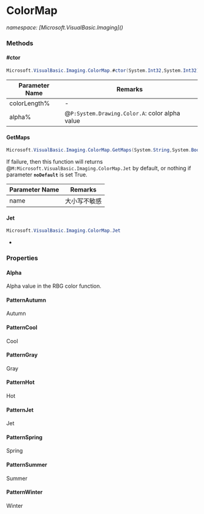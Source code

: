 ﻿# ColorMap
_namespace: [Microsoft.VisualBasic.Imaging](<a href="#" onClick="load('/docs/Microsoft.VisualBasic.Imaging/index.md')"></a>)_





### Methods

#### #ctor
```csharp
Microsoft.VisualBasic.Imaging.ColorMap.#ctor(System.Int32,System.Int32)
```


|Parameter Name|Remarks|
|--------------|-------|
|colorLength%|-|
|alpha%|@``P:System.Drawing.Color.A``: color alpha value|


#### GetMaps
```csharp
Microsoft.VisualBasic.Imaging.ColorMap.GetMaps(System.String,System.Boolean)
```
If failure, then this function will returns @``M:Microsoft.VisualBasic.Imaging.ColorMap.Jet`` by default, 
 or nothing if parameter **`noDefault`** is set True.

|Parameter Name|Remarks|
|--------------|-------|
|name|大小写不敏感|


#### Jet
```csharp
Microsoft.VisualBasic.Imaging.ColorMap.Jet
```
*


### Properties

#### Alpha
Alpha value in the RBG color function.
#### PatternAutumn
Autumn
#### PatternCool
Cool
#### PatternGray
Gray
#### PatternHot
Hot
#### PatternJet
Jet
#### PatternSpring
Spring
#### PatternSummer
Summer
#### PatternWinter
Winter
